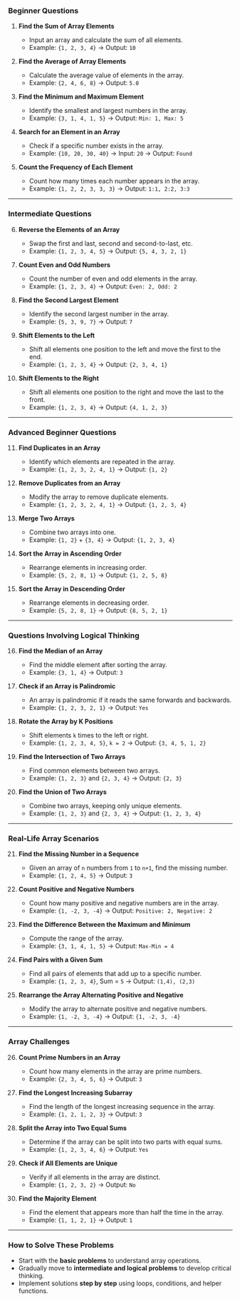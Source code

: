 ### **Beginner Questions**
1. **Find the Sum of Array Elements**
   - Input an array and calculate the sum of all elements.
   - Example: `{1, 2, 3, 4}` → Output: `10`

2. **Find the Average of Array Elements**
   - Calculate the average value of elements in the array.
   - Example: `{2, 4, 6, 8}` → Output: `5.0`

3. **Find the Minimum and Maximum Element**
   - Identify the smallest and largest numbers in the array.
   - Example: `{3, 1, 4, 1, 5}` → Output: `Min: 1, Max: 5`

4. **Search for an Element in an Array**
   - Check if a specific number exists in the array.
   - Example: `{10, 20, 30, 40}` → Input: `20` → Output: `Found`

5. **Count the Frequency of Each Element**
   - Count how many times each number appears in the array.
   - Example: `{1, 2, 2, 3, 3, 3}` → Output: `1:1, 2:2, 3:3`

---

### **Intermediate Questions**
6. **Reverse the Elements of an Array**
   - Swap the first and last, second and second-to-last, etc.
   - Example: `{1, 2, 3, 4, 5}` → Output: `{5, 4, 3, 2, 1}`

7. **Count Even and Odd Numbers**
   - Count the number of even and odd elements in the array.
   - Example: `{1, 2, 3, 4}` → Output: `Even: 2, Odd: 2`

8. **Find the Second Largest Element**
   - Identify the second largest number in the array.
   - Example: `{5, 3, 9, 7}` → Output: `7`

9. **Shift Elements to the Left**
   - Shift all elements one position to the left and move the first to the end.
   - Example: `{1, 2, 3, 4}` → Output: `{2, 3, 4, 1}`

10. **Shift Elements to the Right**
    - Shift all elements one position to the right and move the last to the front.
    - Example: `{1, 2, 3, 4}` → Output: `{4, 1, 2, 3}`

---

### **Advanced Beginner Questions**
11. **Find Duplicates in an Array**
    - Identify which elements are repeated in the array.
    - Example: `{1, 2, 3, 2, 4, 1}` → Output: `{1, 2}`

12. **Remove Duplicates from an Array**
    - Modify the array to remove duplicate elements.
    - Example: `{1, 2, 3, 2, 4, 1}` → Output: `{1, 2, 3, 4}`

13. **Merge Two Arrays**
    - Combine two arrays into one.
    - Example: `{1, 2}` + `{3, 4}` → Output: `{1, 2, 3, 4}`

14. **Sort the Array in Ascending Order**
    - Rearrange elements in increasing order.
    - Example: `{5, 2, 8, 1}` → Output: `{1, 2, 5, 8}`

15. **Sort the Array in Descending Order**
    - Rearrange elements in decreasing order.
    - Example: `{5, 2, 8, 1}` → Output: `{8, 5, 2, 1}`

---

### **Questions Involving Logical Thinking**
16. **Find the Median of an Array**
    - Find the middle element after sorting the array.
    - Example: `{3, 1, 4}` → Output: `3`

17. **Check if an Array is Palindromic**
    - An array is palindromic if it reads the same forwards and backwards.
    - Example: `{1, 2, 3, 2, 1}` → Output: `Yes`

18. **Rotate the Array by K Positions**
    - Shift elements `k` times to the left or right.
    - Example: `{1, 2, 3, 4, 5}`, `k = 2` → Output: `{3, 4, 5, 1, 2}`

19. **Find the Intersection of Two Arrays**
    - Find common elements between two arrays.
    - Example: `{1, 2, 3}` and `{2, 3, 4}` → Output: `{2, 3}`

20. **Find the Union of Two Arrays**
    - Combine two arrays, keeping only unique elements.
    - Example: `{1, 2, 3}` and `{2, 3, 4}` → Output: `{1, 2, 3, 4}`

---

### **Real-Life Array Scenarios**
21. **Find the Missing Number in a Sequence**
    - Given an array of `n` numbers from `1` to `n+1`, find the missing number.
    - Example: `{1, 2, 4, 5}` → Output: `3`

22. **Count Positive and Negative Numbers**
    - Count how many positive and negative numbers are in the array.
    - Example: `{1, -2, 3, -4}` → Output: `Positive: 2, Negative: 2`

23. **Find the Difference Between the Maximum and Minimum**
    - Compute the range of the array.
    - Example: `{3, 1, 4, 1, 5}` → Output: `Max-Min = 4`

24. **Find Pairs with a Given Sum**
    - Find all pairs of elements that add up to a specific number.
    - Example: `{1, 2, 3, 4}`, Sum = `5` → Output: `(1,4), (2,3)`

25. **Rearrange the Array Alternating Positive and Negative**
    - Modify the array to alternate positive and negative numbers.
    - Example: `{1, -2, 3, -4}` → Output: `{1, -2, 3, -4}`

---

### **Array Challenges**
26. **Count Prime Numbers in an Array**
    - Count how many elements in the array are prime numbers.
    - Example: `{2, 3, 4, 5, 6}` → Output: `3`

27. **Find the Longest Increasing Subarray**
    - Find the length of the longest increasing sequence in the array.
    - Example: `{1, 2, 1, 2, 3}` → Output: `3`

28. **Split the Array into Two Equal Sums**
    - Determine if the array can be split into two parts with equal sums.
    - Example: `{1, 2, 3, 4, 6}` → Output: `Yes`

29. **Check if All Elements are Unique**
    - Verify if all elements in the array are distinct.
    - Example: `{1, 2, 3, 2}` → Output: `No`

30. **Find the Majority Element**
    - Find the element that appears more than half the time in the array.
    - Example: `{1, 1, 2, 1}` → Output: `1`

---

### **How to Solve These Problems**
- Start with the **basic problems** to understand array operations.
- Gradually move to **intermediate and logical problems** to develop critical thinking.
- Implement solutions **step by step** using loops, conditions, and helper functions.
